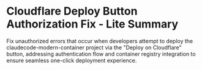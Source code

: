 # Cloudflare Deploy Button Authorization Fix - Lite Summary

Fix unauthorized errors that occur when developers attempt to deploy the
claudecode-modern-container project via the "Deploy on Cloudflare" button,
addressing authentication flow and container registry integration to ensure
seamless one-click deployment experience.

